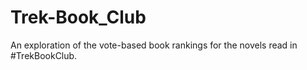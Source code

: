 # Trek-Book_Club
An exploration of the vote-based book rankings for the novels read in #TrekBookClub.
